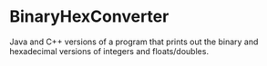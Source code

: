 # BinaryHexConverter
Java and C++ versions of a program that prints out the binary and hexadecimal versions of integers and floats/doubles.
